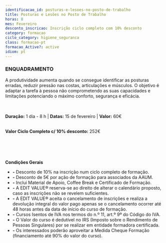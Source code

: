 ```yaml
---
identificacao_id: posturas-e-lesoes-no-posto-de-trabalho
title: Posturas e Lesões no Posto de Trabalho
horas: 8
mes: Fevereiro
desconto_inscricao: Inscrição ciclo completo com 10% desconto
category: formacao
ciclo_category: higiene_seguranca
class: formacao-pt
formacao_Active?: active
idiom: pt
---
```


### **ENQUADRAMENTO**
A produtividade aumenta quando se consegue identificar as posturas erradas, reduzir pressão nas costas, articulações e músculos. O objetivo é adaptar a tarefa à pessoa não comprometendo as suas capacidades e limitações potenciando o máximo conforto, segurança e eficácia.<br><br><br>

**Duração:** 1 dia - 8 h  \|  **Datas:** 15 de fevereiro  \|  **Valor:** 60€<br><br>

**Valor Ciclo Completo c/ 10% desconto:** 252€<br><br><br><br><br>

**Condições Gerais**
* **\-** Desconto de 10% na inscrição num ciclo completo de formação.
* **\-** Desconto de 5€ por ação de formação para associados da AAUM.
* **\-** Inclui Material de Apoio, Coffee Break e Certificado de Formação.
* **\-** A EDIT VALUE® reserva-se ao direito de alterar o calendário proposto, caso as inscrições não se revelem suficientes.
* **\-** A EDIT VALUE® aceita o cancelamento de inscrições e realiza a devolução integral do valor pago apenas se o cancelamento ocorrer até 48 horas antes da data de início do curso de formação.
* **\-** Cursos Isentos de IVA nos termos do n.º 11, art.º 9º do Código do IVA.
* **\-** O Valor do curso é dedutível no IRS (Imposto sobre o Rendimento de Pessoas Singulares) por se realizar em entidade formadora certificada.
* **\-** Os interessados poderão aproveitar a Medida Cheque Formação (financiamento até 90% do valor do curso).